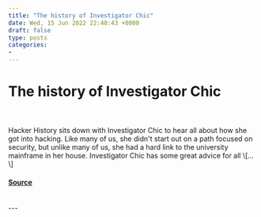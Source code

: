 ```yaml
---
title: "The history of Investigator Chic"
date: Wed, 15 Jun 2022 22:40:43 +0000
draft: false
type: posts
categories: 
- 
---
```

# The history of Investigator Chic

<br/>

<br/>
Hacker History sits down with Investigator Chic to hear all about how she got into hacking. Like many of us, she didn't start out on a path focused on security, but unlike many of us, she had a hard link to the university mainframe in her house. Investigator Chic has some great advice for all \[…\]

#### [Source](https://hackerhistory.com/podcast/the-history-of-investigator-chic/)

<br/>
---
